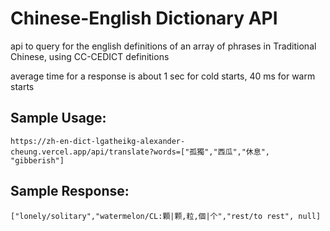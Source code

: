 # Chinese-English Dictionary API

api to query for the english definitions of an array of phrases in Traditional Chinese, using CC-CEDICT definitions

average time for a response is about 1 sec for cold starts, 40 ms for warm starts

## Sample Usage: 

`https://zh-en-dict-lgatheikg-alexander-cheung.vercel.app/api/translate?words=["孤獨","西瓜","休息", "gibberish"]`

## Sample Response: 
`["lonely/solitary","watermelon/CL:顆|颗,粒,個|个","rest/to rest", null]`
